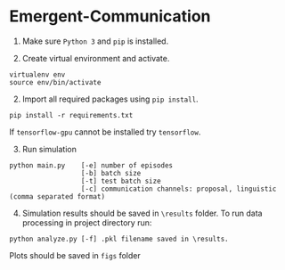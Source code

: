 # Emergent-Communication


1. Make sure `Python 3` and `pip` is installed.

1. Create virtual environment and activate.

```
virtualenv env
source env/bin/activate
```

2. Import all required packages using `pip install`.

```
pip install -r requirements.txt
```

If `tensorflow-gpu` cannot be installed try `tensorflow`.

3. Run simulation

```
python main.py    [-e] number of episodes
                  [-b] batch size
                  [-t] test batch size
                  [-c] communication channels: proposal, linguistic (comma separated format)
```

4. Simulation results should be saved in `\results` folder. To run data processing in project directory run:

```
python analyze.py [-f] .pkl filename saved in \results.
```

Plots should be saved in `figs` folder
